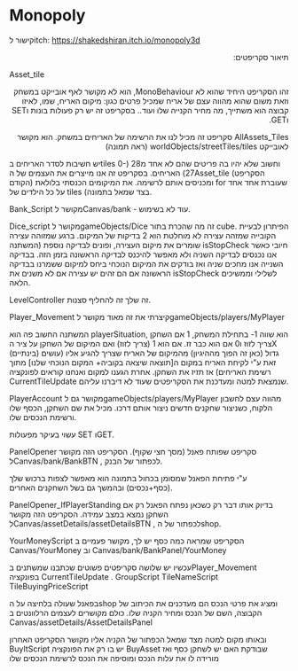 # Monopoly 

  
  קישור לitch:
https://shakedshiran.itch.io/monopoly3d


<p dir="rtl">
תיאור סקריפטים:
<p dir="rtl">
  
Asset_tile


<p dir="rtl">
זהו הסקריפט היחיד שהוא לא MonoBehaviour, הוא לא מקושר לאף אובייקט במשחק וזאת משום שהוא מהווה עצם של אריח שמכיל פרטים כגון: מיקום האריח, שמו, לאיזו קבוצה הוא משתייך, מה מחיר הקנייה שלו ועוד..
בסקריפט זה יש רק פעולות בונות וSET וGET.
<p dir="rtl">
AllAssets_Tiles
סקריפט זה מכיל לנו את הרשימה של האריחים במשחק.
הוא מקושר לאובייקט worldObjects/streetTiles/tiles (ראה תמונה)


יש חשיבות לסדר האריחים בtiles וחשוב שלא יהיו בה פריטים שהם לא אחד מ28 (0-27) האריחים.
בסקריפט זה אנו מייצרים את העצמים של הAsset_tile (הסקריפט הקודם) ומכניסים אותם לרשימה.
את המיקומים הכנסתי בלולאת for שעוברת אחד אחד על כל הילדים של tiles (בצד שמאל בתמונה.


Bank_Script 
מקושר לCanvas/bank - עוד לא בשימוש.


Dice_script
מקושר לgameObjects/Dice
זה מה שהכרת בתור cube.
הפיתרון לבעיית הקובייה שמזהה עצירה לא מוחלטת הוא 2 בדיקות של המיקום. ברגע שמזוהה עצירה שומרים את מיקום העצירה, ופונים לבדיקה נוספת (המשתנה isStopCheck חיובי כאשר אנו נכנסים לבדיקה השניה ולא מאפשר להיכנס לבדיקה הראשונה בזמן הזה. בבדיקה השנייה אנו מחכים שניה ואז בודקים את המיקום הנוכחי ביחס למיקום ששמרנו בבדיקה הראשונה אם הם זהים יש עצירה אם לא משנים את isStopCheck  לשלילי וממשיכים הלאה.

LevelController
זה שלך זה להחליף סצנות.

Player_Movement
קיצרתי את זה מאוד
מקושר לgameObjects/players/MyPlayer

המשתנה החשוב פה הוא playerSituation, הוא שווה 1- בתחילת המשחק, 1 אם השחקן צריך לזוז ו0 אם הוא כבר זז.
אם הוא 1 (צריך לזוז) ואם המיקום של השחקן על ציר הX (בינתיים) גדול (כאן זה הפוך מההיגיון) מהמיקום של האריח שצריך להגיע אליו (עושים זאת ע"י לקיחת האריח במקום ה[תוצאה שיצאה בקוביה+ המקום הנוכחי שלנו] מתוך רשימת האריחים)
אז תזיז את השחקן.
אחרת הגענו למקום ואנחנו קוראים לפונקציה CurrentTileUpdate שנמצאת למטה ומעדכנת את הסקריפטים  שעוד לא דיברנו עליהם.

PlayerAccount
מקושר גם לgameObjects/players/MyPlayer
מהווה עצם לחשבון הלקוח, כשניצור שחקנים חדשים ניצור אותם דרכו.
מכיל את שם השחקן, הכסף שלו ורשימת הנכסים שלו.

עשוי בעיקר מפעולות SET וGET.

PanelOpener
סקריפט שפותח פאנל (מסך חצי שקוף).
הסקריפט הזה מקושר לCanvas/bank/BankBTN , לכפתור של הבנק.


ע"י פתיחת הפאנל שמסומן בכחול בתמונה הוא מאפשר לצפות ברכוש שלך (כסף+נכסים) ובהמשך גם בשל השחקנים האחרים.

PanelOpener_IfPlayerStanding
בדיוק אותו דבר רק כשכאן נפתח הפאנל רק אם השחקן נמצא במצב עמידה.
הסקריפט הזה מקושר לCanvas/assetDetails/assetDetailsBTN , לכפתור של הshop.


YourMoneyScript
הסקריפט שמראה כמה כסף יש לך, 
מקושר פעמיים ב Canvas/YourMoney   וב Canvas/bank/BankPanel/YourMoney

עכשיו יש שלושה סקריפטים פשוטים שכתבנו שמשתנים בPlayer_Movement בפונקציה CurrentTileUpdate .
GroupScript
TileNameScript
TileBuyingPriceScript

בפאנל שעולה בלחיצה על הshop ומציג את פרטי הנכס  הם מעדכנים את הכיתוב של הקבוצה, השם של הנכס ומחיר הקניה שלו.
כולם מקושרים לעצמים הרלוונטים ב Canvas/assetDetails/AssetDetailsPanel


ובאותו מקום למטה מצד שמאל הכפתור של הקניה אליו מקושר הסקריפט האחרון
BuyItScript
יש בו רק את הפונקציה   BuyAsset שבודקת האם יש לשחקן כסף ואז מורידה לו את עלות הנכס ומוסיפה את הנכס לרשימת הנכסים שלו  

  
  
  <p dir="rtl">
